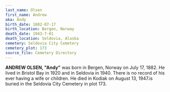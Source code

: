 ```yaml
---
last_name: Olsen
first_name: Andrew
aka: Andy
birth_date: 1882-07-17
birth_location: Bergen, Norway
death_date: 1943-7-01
death_location: Seldovia, Alaska
cemetery: Seldovia City Cemetery
cemetery_plot: 173
source_file: Cemetery Directory
---
```

**ANDREW OLSEN, "Andy"** was born in Bergen, Norway on July 17, 1882.  He lived in Bristol Bay in 1920 and in Seldovia in 1940. There is no record of his ever having a wife or children. He died in Kodiak on August 13, 1947.is buried in the Seldovia City Cemetery in plot 173.  

